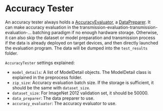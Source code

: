 # Accuracy Tester

An accuracy tester always holds a [AccuracyEvaluator](accuracy_evaluators/readme.md),
a [DataPreparer](data_preparers/readme.md).
It can make accuracy evaluation in the transmission-evaluation-transmission-evaluation-... batching paradigm if no enough hardware storage.
Otherwise, it can also skip the dataset or model preparation and transmission process if the data is already deployed on target devices, and then directly launched the evaluation program.
The data will be dumped into the `test_results` folder.

`AccuracyTester` settings explained:

- `model_details`: A list of ModelDetail objects. The ModelDetail class is explained in the preprocess folder.
- `zip_size`: Accuracy evaluation batch size. If the storage is sufficient, it should be the same with `dataset_size`.
- `dataset_size`: For ImageNet 2012 validation set, it should be 50000.
- `data_preparer`: The data preparer to use.
- `accuracy_evaluator`: The accuracy evaluator to use.